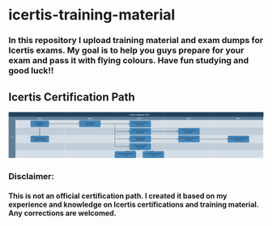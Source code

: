 # icertis-training-material
### In this repository I upload training material and exam dumps for Icertis exams. My goal is to help you guys prepare for your exam and pass it with flying colours. Have fun studying and good luck!!

## Icertis Certification Path
<img
  src="/Certification%20Path/Icertis%20Certification%20Path.png"
  alt="Alt text"
  title="Optional title">
  
### Disclaimer:
####  This is not an official certification path. I created it based on my experience and knowledge on Icertis certifications and training material. Any corrections are welcomed.
